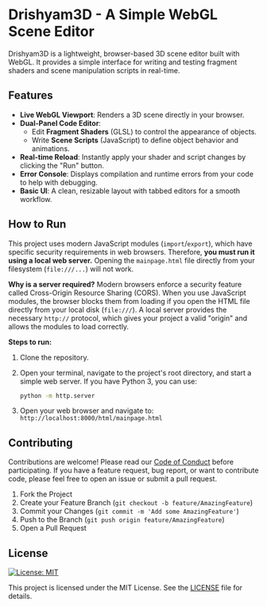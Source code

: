 # Drishyam3D - A Simple WebGL Scene Editor

Drishyam3D is a lightweight, browser-based 3D scene editor built with WebGL. It provides a simple interface for writing and testing fragment shaders and scene manipulation scripts in real-time.

## Features

*   **Live WebGL Viewport**: Renders a 3D scene directly in your browser.
*   **Dual-Panel Code Editor**:
    *   Edit **Fragment Shaders** (GLSL) to control the appearance of objects.
    *   Write **Scene Scripts** (JavaScript) to define object behavior and animations.
*   **Real-time Reload**: Instantly apply your shader and script changes by clicking the "Run" button.
*   **Error Console**: Displays compilation and runtime errors from your code to help with debugging.
*   **Basic UI**: A clean, resizable layout with tabbed editors for a smooth workflow.

## How to Run

This project uses modern JavaScript modules (`import`/`export`), which have specific security requirements in web browsers. Therefore, **you must run it using a local web server.** Opening the `mainpage.html` file directly from your filesystem (`file:///...`) will not work.

**Why is a server required?**
Modern browsers enforce a security feature called Cross-Origin Resource Sharing (CORS). When you use JavaScript modules, the browser blocks them from loading if you open the HTML file directly from your local disk (`file:///`). A local server provides the necessary `http://` protocol, which gives your project a valid "origin" and allows the modules to load correctly.

**Steps to run:**

1.  Clone the repository.
2.  Open your terminal, navigate to the project's root directory, and start a simple web server. If you have Python 3, you can use:

    ```bash
    python -m http.server
    ```

3.  Open your web browser and navigate to: `http://localhost:8000/html/mainpage.html`

## Contributing

Contributions are welcome! Please read our [Code of Conduct](CODE_OF_CONDUCT.md) before participating. If you have a feature request, bug report, or want to contribute code, please feel free to open an issue or submit a pull request.

1.  Fork the Project
2.  Create your Feature Branch (`git checkout -b feature/AmazingFeature`)
3.  Commit your Changes (`git commit -m 'Add some AmazingFeature'`)
4.  Push to the Branch (`git push origin feature/AmazingFeature`)
5.  Open a Pull Request

## License

[![License: MIT](https://img.shields.io/badge/License-MIT-yellow.svg)](LICENSE)

This project is licensed under the MIT License. See the [LICENSE](LICENSE) file for details.